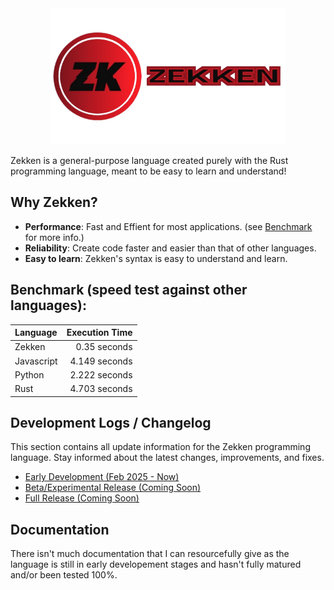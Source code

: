 <div align="center">
  <picture>
    <img src="images/Zekken_Lang_Logo.png" alt="Zekken Logo" width="75%"/>
  </picture>
</div>

Zekken is a general-purpose language created purely with the Rust programming language, meant to be easy to learn and understand!

## Why Zekken?
- **Performance**: Fast and Effient for most applications. (see [Benchmark](https://github.com/OzRAGEHarm/Zekken?tab=readme-ov-file#benchmark) for more info.)
- **Reliability**: Create code faster and easier than that of other languages.
- **Easy to learn**: Zekken's syntax is easy to understand and learn.

## Benchmark (speed test against other languages):
| Language | Execution Time |
|:---------|---------------:|
| Zekken | 0.35 seconds |
| Javascript | 4.149 seconds |
| Python | 2.222 seconds |
| Rust | 4.703 seconds |

## Development Logs / Changelog
This section contains all update information for the Zekken programming language. Stay informed about the latest changes, improvements, and fixes.

- [Early Development (Feb 2025 - Now)](./dev-logs/early-development.md)
- [Beta/Experimental Release (Coming Soon)](./dev-logs/beta-release.md)
- [Full Release (Coming Soon)](./dev-logs/full-release.md)

## Documentation
There isn't much documentation that I can resourcefully give as the language is still in early developement stages and hasn't fully matured and/or been tested 100%.

